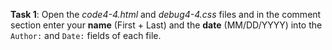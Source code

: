 **Task 1**: Open the _code4-4.html_ and _debug4-4.css_ files and in the comment section enter your **name** (First + Last) and the **date** (MM/DD/YYYY) into the `Author:` and `Date:` fields of each file.
